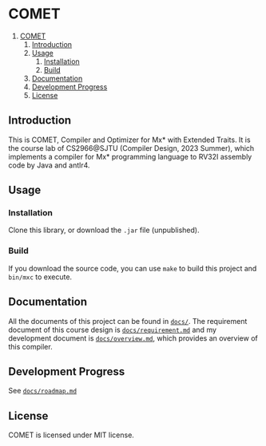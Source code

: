 # COMET

1. [COMET](#comet)
   1. [Introduction](#introduction)
   2. [Usage](#usage)
      1. [Installation](#installation)
      2. [Build](#build)
   3. [Documentation](#documentation)
   4. [Development Progress](#development-progress)
   5. [License](#license)
   
## Introduction

This is COMET, Compiler and Optimizer for Mx* with Extended Traits. It is the course lab of CS2966@SJTU (Compiler Design, 2023 Summer), which implements a compiler for Mx* programming language to RV32I assembly code by Java and antlr4.

## Usage

### Installation

Clone this library, or download the ```.jar``` file (unpublished).

### Build

If you download the source code, you can use ```make``` to build this project and ```bin/mxc``` to execute.

## Documentation

All the documents of this project can be found in [```docs/```](docs/). The requirement document of this course design is [```docs/requirement.md```](docs/requirement.md) and my development document is [```docs/overview.md```](docs/overview.md), which provides an overview of this compiler.

## Development Progress

See [```docs/roadmap.md```](docs/roadmap.md)

## License

COMET is licensed under MIT license.